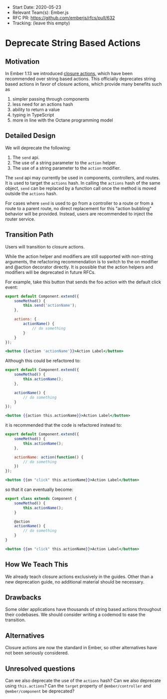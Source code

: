 - Start Date: 2020-05-23
- Relevant Team(s): Ember.js
- RFC PR: https://github.com/emberjs/rfcs/pull/632
- Tracking: (leave this empty)

# Deprecate String Based Actions

## Motivation

In Ember 1.13 we introduced [closure actions](https://github.com/emberjs/rfcs/blob/00ac2685c86f27d41547012903f485a4ef338d27/active/0000-improved-actions.md), which have been recommended over string based actions. This officially deprecates string based actions in favor of closure actions,
which provide many benefits such as

1. simpler passing through components
2. less need for an actions hash
3. ability to return a value
4. typing in TypeScript
5. more in line with the Octane programming model

## Detailed Design

We will deprecate the following:

1. The `send` api.
2. The use of a string parameter to the `action` helper.
3. The use of a string parameter to the `action` modifier.

The `send` api may currently be used in components, controllers, and routes.
It is used to target the `actions` hash. In calling the `actions` hash of the
same object, `send` can be replaced by a function call once the method is
moved outside the `actions` hash.

For cases where `send` is used to go from a controller to a route or from
a route to a parent route, no direct replacement for this "action bubbling"
behavior will be provided.
Instead, users are recommended to inject the router service.

## Transition Path

Users will transition to closure actions.

While the action helper and modifiers are still supported with non-string arguments, the refactoring recommendation is to switch to the on modifier and @action decorator directly. It is possible that the action helpers and modifiers will be deprecated in future RFCs.

For example, take this button that sends the foo action with the default click event:

```js
export default Component.extend({
    someMethod() {
        this.send('actionName');
    },

    actions: {
        actionName() {
            // do something
        }
    }
});
```

```hbs
<button {{action 'actionName'}}>Action Label</button>
```

Although this could be refactored to:


```js
export default Component.extend({
    someMethod() {
        this.actionName();
    },

    actionName() {
        // do something
    }
});
```

```hbs
<button {{action this.actionName}}>Action Label</button>
```

it is recommended that the code is refactored instead to:

```js
export default Component.extend({
    someMethod() {
        this.actionName();
    },

    actionName: action(function() {
        // do something
    })
});
```

```hbs
<button {{on "click" this.actionName}}>Action Label</button>
```

so that it can eventually become:

```js
export class extends Component {
    someMethod() {
        this.actionName();
    }

    @action
    actionName() {
        // do something
    }
}
```

```hbs
<button {{on "click" this.actionName}}>Action Label</button>
```

## How We Teach This

We already teach closure actions exclusively in the guides. Other than a new
deprecation guide, no additional material should be necessary.

## Drawbacks

Some older applications have thousands of string based actions throughout their codebases.
We should consider writing a codemod to ease the transition.

## Alternatives

Closure actions are now the standard in Ember, so other alternatives have not been
seriously considered.

## Unresolved questions

Can we also deprecate the use of the `actions` hash? Can we also deprecate using `this.actions`?
Can the `target` property of `@ember/controller` and `@ember/component` be deprecated?
